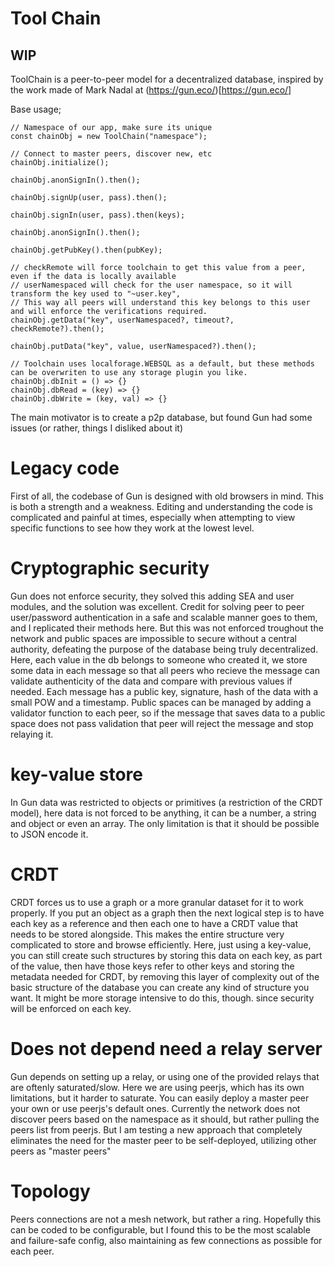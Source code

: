 # Tool Chain

## WIP

ToolChain is a peer-to-peer model for a decentralized database, inspired by the work made of Mark Nadal at (https://gun.eco/)[https://gun.eco/]

Base usage;
```
// Namespace of our app, make sure its unique
const chainObj = new ToolChain("namespace");

// Connect to master peers, discover new, etc
chainObj.initialize();

chainObj.anonSignIn().then();

chainObj.signUp(user, pass).then();

chainObj.signIn(user, pass).then(keys);

chainObj.anonSignIn().then();

chainObj.getPubKey().then(pubKey);

// checkRemote will force toolchain to get this value from a peer, even if the data is locally available
// userNamespaced will check for the user namespace, so it will transform the key used to "~user.key",
// This way all peers will understand this key belongs to this user and will enforce the verifications required.
chainObj.getData("key", userNamespaced?, timeout?, checkRemote?).then();

chainObj.putData("key", value, userNamespaced?).then();

// Toolchain uses localforage.WEBSQL as a default, but these methods can be overwriten to use any storage plugin you like.
chainObj.dbInit = () => {}
chainObj.dbRead = (key) => {}
chainObj.dbWrite = (key, val) => {}
```

The main motivator is to create a p2p database, but found Gun had some issues (or rather, things I disliked about it)

# Legacy code
First of all, the codebase of Gun is designed with old browsers in mind. This is both a strength and a weakness. Editing and understanding the code is complicated and painful at times, especially when attempting to view specific functions to see how they work at the lowest level.

# Cryptographic security
Gun does not enforce security, they solved this adding SEA and user modules, and the solution was excellent. Credit for solving peer to peer user/password authentication in a safe and scalable manner goes to them, and I replicated their methods here. But this was not enforced troughout the network and public spaces are impossible to secure without a central authority, defeating the purpose of the database being truly decentralized.
Here, each value in the db belongs to someone who created it, we store some data in each message so that all peers who recieve the message can validate authenticity of the data and compare with previous values if needed. Each message has a public key, signature, hash of the data with a small POW and a timestamp. Public spaces can be managed by adding a validator function to each peer, so if the message that saves data to a public space does not pass validation that peer will reject the message and stop relaying it.

# key-value store
In Gun data was restricted to objects or primitives (a restriction of the CRDT model), here data is not forced to be anything, it can be a number, a string and object or even an array. The only limitation is that it should be possible to JSON encode it.

# CRDT
CRDT forces us to use a graph or a more granular dataset for it to work properly. If you put an object as a graph then the next logical step is to have each key as a reference and then each one to have a CRDT value that needs to be stored alongside. This makes the entire structure very complicated to store and browse efficiently.
Here, just using a key-value, you can still create such structures by storing this data on each key, as part of the value, then have those keys refer to other keys and storing the metadata needed for CRDT, by removing this layer of complexity out of the basic structure of the database you can create any kind of structure you want. It might be more storage intensive to do this, though. since security will be enforced on each key.

# Does not depend need a relay server
Gun depends on setting up a relay, or using one of the provided relays that are oftenly saturated/slow. Here we are using peerjs, which has its own limitations, but it harder to saturate. You can easily deploy a master peer your own or use peerjs's default ones.
Currently the network does not discover peers based on the namespace as it should, but rather pulling the peers list from peerjs. But I am testing a new approach that completely eliminates the need for the master peer to be self-deployed, utilizing other peers as "master peers"

# Topology
Peers connections are not a mesh network, but rather a ring. Hopefully this can be coded to be configurable, but I found this to be the most scalable and failure-safe config, also maintaining as few connections as possible for each peer.
